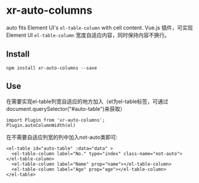 #  xr-auto-columns
auto fits Element UI's `el-table-column` with cell content.
Vue.js 插件，可实现 Element UI `el-table-column` 宽度自适应内容，同时保持内容不换行。
## Install
```
npm install xr-auto-columns --save
```

## Use
在需要实现el-table列宽自适应的地方加入（el为el-table标签，可通过document.querySelector("#auto-table")来获取）
```
import Plugin from 'xr-auto-columns';
Plugin.autoColumnWidth(el)
```

在不需要自适应列宽的列中加入not-auto类即可:
```
<el-table id="auto-table" :data="data" >
  <el-table-column label="No." type="index" class-name="not-auto"></el-table-column>
  <el-table-column label="Name" prop="name"></el-table-column>
  <el-table-column label="Age" prop="age"></el-table-column>
</el-table>

```
